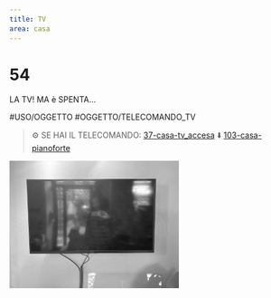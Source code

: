 ```yaml
---
title: TV
area: casa
---
```

# 54
LA TV! MA è SPENTA...

#USO/OGGETTO #OGGETTO/TELECOMANDO_TV 

> ⚙️ SE HAI IL TELECOMANDO: [37-casa-tv_accesa](37-casa-tv_accesa.md)
> ⬇️ [103-casa-pianoforte](103-casa-pianoforte.md)

![foto_120](../_assets/preview/foto_120.jpg)